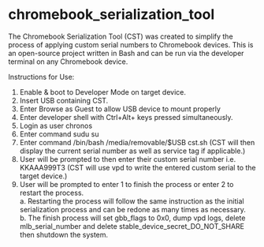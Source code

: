 # chromebook_serialization_tool
The Chromebook Serialization Tool (CST) was created to simplify the process of applying custom serial numbers to Chromebook devices. This is an open-source project written in Bash and can be run via the developer terminal on any Chromebook device. 

Instructions for Use:
1.	Enable & boot to Developer Mode on target device.
2.	Insert USB containing CST.
3.	Enter Browse as Guest to allow USB device to mount properly
4.	Enter developer shell with Ctrl+Alt+        keys pressed simultaneously. 
5.	Login as user chronos
6.	Enter command sudu su
7.	Enter command /bin/bash /media/removable/$USB cst.sh
(CST will then display the current serial number as well as service tag if applicable.)
8.	User will be prompted to then enter their custom serial number i.e. KKAAA999T3
(CST will use vpd to write the entered custom serial to the target device.)
9.	User will be prompted to enter 1 to finish the process or enter 2 to restart the process.
</br>a.	Restarting the process will follow the same instruction as the initial serialization process and can be redone as many times as necessary.
</br>b.	The finish process will set gbb_flags to 0x0, dump vpd logs, delete mlb_serial_number and delete stable_device_secret_DO_NOT_SHARE then shutdown the system. 
